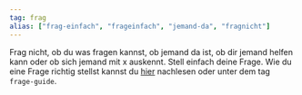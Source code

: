```yaml
---
tag: frag
alias: ["frag-einfach", "frageinfach", "jemand-da", "fragnicht"]
---
```


Frag nicht, ob du was fragen kannst, ob jemand da ist, ob dir jemand helfen kann oder ob sich jemand mit x auskennt. Stell einfach deine Frage.
Wie du eine Frage richtig stellst kannst du [hier](<https://tty1.net/smart-questions_de.html>) nachlesen oder unter dem tag `frage-guide`.
